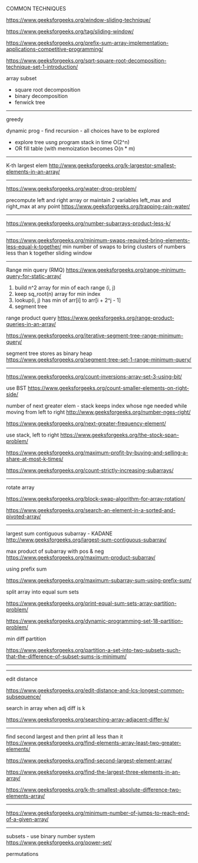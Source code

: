 
COMMON TECHNIQUES

https://www.geeksforgeeks.org/window-sliding-technique/

https://www.geeksforgeeks.org/tag/sliding-window/

https://www.geeksforgeeks.org/prefix-sum-array-implementation-applications-competitive-programming/

https://www.geeksforgeeks.org/sqrt-square-root-decomposition-technique-set-1-introduction/


array subset 
- square root decomposition 
- binary decomposition
- fenwick tree

------------
greedy

dynamic prog - find recursion - all choices have to be explored 
- explore tree usng program stack in time O(2^n)
- OR fill table (with memoization becomes O(n * m)

-------------


K-th largest elem
http://www.geeksforgeeks.org/k-largestor-smallest-elements-in-an-array/

----------

https://www.geeksforgeeks.org/water-drop-problem/

precompute left and right array
or maintain 2 variables left_max and right_max at any point
https://www.geeksforgeeks.org/trapping-rain-water/

----------

https://www.geeksforgeeks.org/number-subarrays-product-less-k/

---------

https://www.geeksforgeeks.org/minimum-swaps-required-bring-elements-less-equal-k-together/
min number of swaps to bring clusters of numbers less than k together
sliding window


-----------

Range min query (RMQ)
https://www.geeksforgeeks.org/range-minimum-query-for-static-array/

1. build n^2 array for min of each range (i, j)
2. keep sq_root(n) array for min index
3. lookup(i, j) has min of arr[i] to arr[i + 2^j - 1]
4. segment tree

range product query
https://www.geeksforgeeks.org/range-product-queries-in-an-array/

https://www.geeksforgeeks.org/iterative-segment-tree-range-minimum-query/

segment tree stores as binary heap
https://www.geeksforgeeks.org/segment-tree-set-1-range-minimum-query/


-----------

https://www.geeksforgeeks.org/count-inversions-array-set-3-using-bit/

use BST
https://www.geeksforgeeks.org/count-smaller-elements-on-right-side/

number of next greater elem  - stack keeps index whose nge needed while moving from left to right
http://www.geeksforgeeks.org/number-nges-right/

https://www.geeksforgeeks.org/next-greater-frequency-element/

use stack, left to right
https://www.geeksforgeeks.org/the-stock-span-problem/

https://www.geeksforgeeks.org/maximum-profit-by-buying-and-selling-a-share-at-most-k-times/

https://www.geeksforgeeks.org/count-strictly-increasing-subarrays/

--------

rotate array

https://www.geeksforgeeks.org/block-swap-algorithm-for-array-rotation/

https://www.geeksforgeeks.org/search-an-element-in-a-sorted-and-pivoted-array/

------------

largest sum contiguous subarray  - KADANE
http://www.geeksforgeeks.org/largest-sum-contiguous-subarray/

max product of subarray with pos & neg
https://www.geeksforgeeks.org/maximum-product-subarray/

using prefix sum

https://www.geeksforgeeks.org/maximum-subarray-sum-using-prefix-sum/

split array into equal sum sets

https://www.geeksforgeeks.org/print-equal-sum-sets-array-partition-problem/

https://www.geeksforgeeks.org/dynamic-programming-set-18-partition-problem/

min diff partition

https://www.geeksforgeeks.org/partition-a-set-into-two-subsets-such-that-the-difference-of-subset-sums-is-minimum/

-----------


-----------------

edit distance

https://www.geeksforgeeks.org/edit-distance-and-lcs-longest-common-subsequence/

search in array when adj diff is k

https://www.geeksforgeeks.org/searching-array-adjacent-differ-k/

------------

find second largest and then print all less than it
https://www.geeksforgeeks.org/find-elements-array-least-two-greater-elements/

https://www.geeksforgeeks.org/find-second-largest-element-array/

https://www.geeksforgeeks.org/find-the-largest-three-elements-in-an-array/

https://www.geeksforgeeks.org/k-th-smallest-absolute-difference-two-elements-array/

-----------

https://www.geeksforgeeks.org/minimum-number-of-jumps-to-reach-end-of-a-given-array/

--------

subsets - use binary number system
https://www.geeksforgeeks.org/power-set/

permutations


